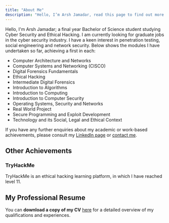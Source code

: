 ```yaml
---
title: "About Me"
description: "Hello, I’m Arsh Jamadar, read this page to find out more about me!"
---
```


Hello, I'm Arsh Jamadar; a final year Bachelor of Science student studying Cyber Security and Ethical Hacking. I am currently looking for graduate jobs in the cyber security industry. I have a keen interest in penetration testing, social engineering and network security. Below shows the modules I have undertaken so far, achieving a first in each:

- Computer Architecture and Networks
- Computer Systems and Networking (CISCO)
- Digital Forensics Fundamentals
- Ethical Hacking
- Intermediate Digital Forensics
- Introduction to Algorithms
- Introduction to Computing
- Introduction to Computer Security
- Operating Systems, Security and Networks
- Real World Project
- Secure Programming and Exploit Development
- Technology and its Social, Legal and Ethical Context

If you have any further enquiries about my academic or work-based achievements, please consult my [LinkedIn page](https://www.linkedin.com/in/arsh-jamadar/) or [contact me](/contact).

## Other Achievements

### TryHackMe

TryHackMe is an ethical hacking learning platform, in which I have reached level 11.

<script src="https://tryhackme.com/badge/203421"></script>

## My Professional Resume

You can **download a copy of my CV** [here](https://github.com/arshjamadar/arshjamadar.github.io/tree/main/content/about/Arsh_CV.pdf) for a detailed overview of my qualifications and experiences.